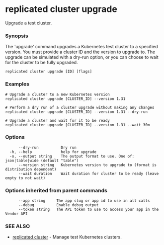 # replicated cluster upgrade

Upgrade a test cluster.

### Synopsis

The 'upgrade' command upgrades a Kubernetes test cluster to a specified version. You must provide a cluster ID and the version to upgrade to. The upgrade can be simulated with a dry-run option, or you can choose to wait for the cluster to be fully upgraded.

```
replicated cluster upgrade [ID] [flags]
```

### Examples

```
# Upgrade a cluster to a new Kubernetes version
replicated cluster upgrade [CLUSTER_ID] --version 1.31

# Perform a dry run of a cluster upgrade without making any changes
replicated cluster upgrade [CLUSTER_ID] --version 1.31 --dry-run

# Upgrade a cluster and wait for it to be ready
replicated cluster upgrade [CLUSTER_ID] --version 1.31 --wait 30m
```

### Options

```
      --dry-run          Dry run
  -h, --help             help for upgrade
  -o, --output string    The output format to use. One of: json|table|wide (default "table")
      --version string   Kubernetes version to upgrade to (format is distribution dependent)
      --wait duration    Wait duration for cluster to be ready (leave empty to not wait)
```

### Options inherited from parent commands

```
      --app string     The app slug or app id to use in all calls
      --debug          Enable debug output
      --token string   The API token to use to access your app in the Vendor API
```

### SEE ALSO

* [replicated cluster](replicated-cli-cluster)	 - Manage test Kubernetes clusters.